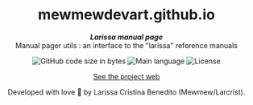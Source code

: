 <h1 align="center">
	mewmewdevart.github.io
</h1>

<p align="center">
	<b><i>Larissa manual page</i></b><br>
     Manual pager utils : an interface to the "larissa" reference manuals
</p>

<p align="center">
	<img alt="GitHub code size in bytes" src="https://img.shields.io/github/languages/code-size/mewmewdevart/mewmewdevart.github.io?color=6272a4" />
	<img alt="Main language" src="https://img.shields.io/github/languages/top/mewmewdevart/mewmewdevart.github.io?color=6272a4"/>
	<img alt="License" src="https://img.shields.io/github/license/mewmewdevart/mewmewdevart.github.io?color=6272a4"/>
</p>

<p align="center">
	<a href="https://mewmewdevart.github.io/">See the project web</a> 
</p>


<p align="center"> Developed with love 💜 by Larissa Cristina Benedito (Mewmew/Larcrist). </p>
